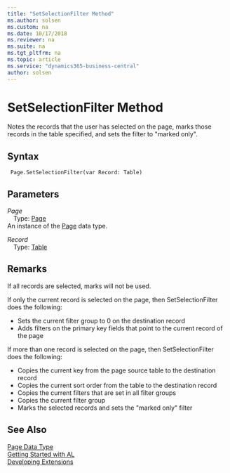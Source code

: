 ```yaml
---
title: "SetSelectionFilter Method"
ms.author: solsen
ms.custom: na
ms.date: 10/17/2018
ms.reviewer: na
ms.suite: na
ms.tgt_pltfrm: na
ms.topic: article
ms.service: "dynamics365-business-central"
author: solsen
---
```

[//]: # (START>DO_NOT_EDIT)
[//]: # (IMPORTANT:Do not edit any of the content between here and the END>DO_NOT_EDIT.)
[//]: # (Any modifications should be made in the .xml files in the ModernDev repo.)
# SetSelectionFilter Method
Notes the records that the user has selected on the page, marks those records in the table specified, and sets the filter to "marked only".

## Syntax
```
 Page.SetSelectionFilter(var Record: Table)
```
## Parameters
*Page*  
&emsp;Type: [Page](page-data-type.md)  
An instance of the [Page](page-data-type.md) data type.  

*Record*  
&emsp;Type: [Table](../table/table-data-type.md)  
  



[//]: # (IMPORTANT: END>DO_NOT_EDIT)

## Remarks  
 If all records are selected, marks will not be used.  
  
 If only the current record is selected on the page, then SetSelectionFilter does the following:  
  
-   Sets the current filter group to 0 on the destination record  
-   Adds filters on the primary key fields that point to the current record of the page  
  
 If more than one record is selected on the page, then SetSelectionFilter does the following:  
  
-   Copies the current key from the page source table to the destination record  
-   Copies the current sort order from the table to the destination record  
-   Copies the current filters that are set in all filter groups  
-   Copies the current filter group  
-   Marks the selected records and sets the "marked only" filter 

## See Also
[Page Data Type](page-data-type.md)  
[Getting Started with AL](../devenv-get-started.md)  
[Developing Extensions](../devenv-dev-overview.md)